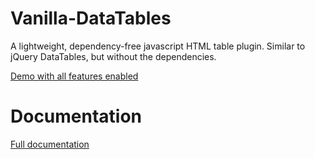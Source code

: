 # Vanilla-DataTables
A lightweight, dependency-free javascript HTML table plugin. Similar to jQuery DataTables, but without the dependencies.

[Demo with all features enabled](http://codepen.io/Mobius1/full/VadmKb/)

# Documentation

[Full documentation](http://mobius.ovh/docs/vanilla-datatables)